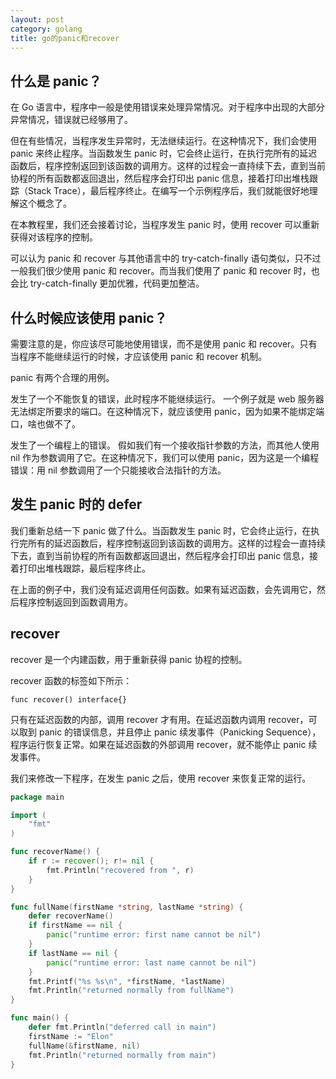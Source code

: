 ```yaml
---
layout: post
category: golang
title: go的panic和recover
---
```


## 什么是 panic？

在 Go 语言中，程序中一般是使用错误来处理异常情况。对于程序中出现的大部分异常情况，错误就已经够用了。

但在有些情况，当程序发生异常时，无法继续运行。在这种情况下，我们会使用 panic 来终止程序。当函数发生 panic 时，它会终止运行，在执行完所有的延迟函数后，程序控制返回到该函数的调用方。这样的过程会一直持续下去，直到当前协程的所有函数都返回退出，然后程序会打印出 panic 信息，接着打印出堆栈跟踪（Stack Trace），最后程序终止。在编写一个示例程序后，我们就能很好地理解这个概念了。

在本教程里，我们还会接着讨论，当程序发生 panic 时，使用 recover 可以重新获得对该程序的控制。

可以认为 panic 和 recover 与其他语言中的 try-catch-finally 语句类似，只不过一般我们很少使用 panic 和 recover。而当我们使用了 panic 和 recover 时，也会比 try-catch-finally 更加优雅，代码更加整洁。

## 什么时候应该使用 panic？

需要注意的是，你应该尽可能地使用错误，而不是使用 panic 和 recover。只有当程序不能继续运行的时候，才应该使用 panic 和 recover 机制。

panic 有两个合理的用例。

发生了一个不能恢复的错误，此时程序不能继续运行。 一个例子就是 web 服务器无法绑定所要求的端口。在这种情况下，就应该使用 panic，因为如果不能绑定端口，啥也做不了。

发生了一个编程上的错误。 假如我们有一个接收指针参数的方法，而其他人使用 nil 作为参数调用了它。在这种情况下，我们可以使用 panic，因为这是一个编程错误：用 nil 参数调用了一个只能接收合法指针的方法。

## 发生 panic 时的 defer

我们重新总结一下 panic 做了什么。当函数发生 panic 时，它会终止运行，在执行完所有的延迟函数后，程序控制返回到该函数的调用方。这样的过程会一直持续下去，直到当前协程的所有函数都返回退出，然后程序会打印出 panic 信息，接着打印出堆栈跟踪，最后程序终止。

在上面的例子中，我们没有延迟调用任何函数。如果有延迟函数，会先调用它，然后程序控制返回到函数调用方。

## recover

recover 是一个内建函数，用于重新获得 panic 协程的控制。

recover 函数的标签如下所示：

    func recover() interface{}

只有在延迟函数的内部，调用 recover 才有用。在延迟函数内调用 recover，可以取到 panic 的错误信息，并且停止 panic 续发事件（Panicking Sequence），程序运行恢复正常。如果在延迟函数的外部调用 recover，就不能停止 panic 续发事件。

我们来修改一下程序，在发生 panic 之后，使用 recover 来恢复正常的运行。

```go
package main

import (  
    "fmt"
)

func recoverName() {  
    if r := recover(); r!= nil {
        fmt.Println("recovered from ", r)
    }
}

func fullName(firstName *string, lastName *string) {  
    defer recoverName()
    if firstName == nil {
        panic("runtime error: first name cannot be nil")
    }
    if lastName == nil {
        panic("runtime error: last name cannot be nil")
    }
    fmt.Printf("%s %s\n", *firstName, *lastName)
    fmt.Println("returned normally from fullName")
}

func main() {  
    defer fmt.Println("deferred call in main")
    firstName := "Elon"
    fullName(&firstName, nil)
    fmt.Println("returned normally from main")
}
```